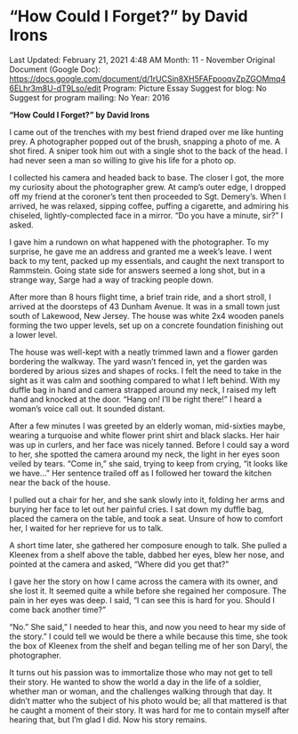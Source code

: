 # “How Could I Forget?” by David Irons

Last Updated: February 21, 2021 4:48 AM
Month: 11 - November
Original Document (Google Doc): https://docs.google.com/document/d/1rUCSin8XH5FAFpooqvZpZGOMmq46ELhr3m8U-dT9Lso/edit
Program: Picture Essay
Suggest for blog: No
Suggest for program mailing: No
Year: 2016

**“How Could I Forget?” by David Irons**

I came out of the trenches with my best friend draped over me like hunting prey. A photographer popped out of the brush, snapping a photo of me. A shot fired. A sniper took him out with a single shot to the back of the head. I had never seen a man so willing to give his life for a photo op.

I collected his camera and headed back to base. The closer I got, the more my curiosity about the photographer grew. At camp’s outer edge, I dropped off my friend at the coroner’s tent then proceeded to Sgt. Demery’s. When I arrived, he was relaxed, sipping coffee, puffing a cigarette, and admiring his chiseled, lightly-complected face in a mirror. “Do you have a minute, sir?” I asked.

I gave him a rundown on what happened with the photographer. To my surprise, he gave me an address and granted me a week’s leave. I went back to my tent, packed up my essentials, and caught the next transport to Rammstein. Going state side for answers seemed a long shot, but in a strange way, Sarge had a way of tracking people down.

After more than 8 hours flight time, a brief train ride, and a short stroll, I arrived at the doorsteps of 43 Dunham Avenue. It was in a small town just south of Lakewood, New Jersey. The house was white 2x4 wooden panels forming the two upper levels, set up on a concrete foundation finishing out a lower level.

The house was well-kept with a neatly trimmed lawn and a flower garden bordering the walkway. The yard wasn’t fenced in, yet the garden was bordered by arious sizes and shapes of rocks. I felt the need to take in the sight as it was calm and soothing compared to what I left behind. With my duffle bag in hand and camera strapped around my neck, I raised my left hand and knocked at the door. “Hang on! I’ll be right there!” I heard a woman’s voice call out. It sounded distant.

After a few minutes I was greeted by an elderly woman, mid-sixties maybe, wearing a turquoise and white flower print shirt and black slacks. Her hair was up in curlers, and her face was nicely tanned. Before I could say a word to her, she spotted the camera around my neck, the light in her eyes soon veiled by tears. “Come in,” she said, trying to keep from crying, “it looks like we have…” Her sentence trailed off as I followed her toward the kitchen near the back of the house.

I pulled out a chair for her, and she sank slowly into it, folding her arms and burying her face to let out her painful cries. I sat down my duffle bag, placed the camera on the table, and took a seat. Unsure of how to comfort her, I waited for her reprieve for us to talk.

A short time later, she gathered her composure enough to talk. She pulled a Kleenex from a shelf above the table, dabbed her eyes, blew her nose, and pointed at the camera and asked, “Where did you get that?”

I gave her the story on how I came across the camera with its owner, and she lost it. It seemed quite a while before she regained her composure. The pain in her eyes was deep. I said, “I can see this is hard for you. Should I come back another time?”

“No.” She said,” I needed to hear this, and now you need to hear my side of the story.” I could tell we would be there a while because this time, she took the box of Kleenex from the shelf and began telling me of her son Daryl, the photographer.

It turns out his passion was to immortalize those who may not get to tell their story. He wanted to show the world a day in the life of a soldier, whether man or woman, and the challenges walking through that day. It didn’t matter who the subject of his photo would be; all that mattered is that he caught a moment of their story. It was hard for me to contain myself after hearing that, but I’m glad I did. Now his story remains.